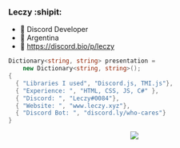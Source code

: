 ### Leczy :shipit:

- 🔭 Discord Developer
- :sparkler: Argentina
- :robot: https://discord.bio/p/leczy

```csharp
Dictionary<string, string> presentation =
    new Dictionary<string, string>();
{
  { "Libraries I used", "Discord.js, TMI.js"},
  { "Experience: ", "HTML, CSS, JS, C#" },
  { "Discord: ", "Leczy#0084"},
  { "Website: ", "www.leczy.xyz"},
  { "Discord Bot: ", "discord.ly/who-cares"}
}
```

<p align="center">
    <img align="center" src="https://github-readme-stats.vercel.app/api?username=LeczyDeveloper&show_icons=true&theme=radical&hide_border=true&locale=es&border_radius=40%" />
</p>
